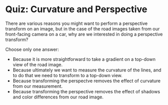 # Quiz: Curvature and Perspective

There are various reasons you might want to perform a perspective transform on an image, but in the case of the road images taken from our front-facing camera on a car, why are we interested in doing a perspective transform?

Choose only one answer:

- Because it is more straightforward to take a gradient on a top-down view of the road image.
- Because ultimately we want to measure the curvature of the lines, and to do that we need to transform to a top-down view.
- Because transforming the perspectve removes the effect of curvature from our measurement.
- Because transforming the perspective removes the effect of shadows and color differences from our road image.